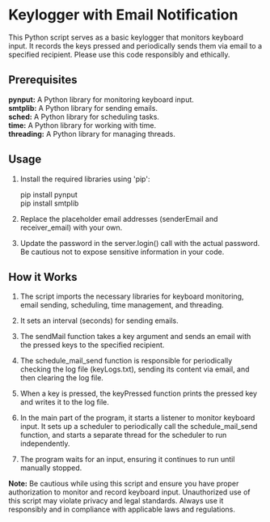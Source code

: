 # Keylogger with Email Notification
This Python script serves as a basic keylogger that monitors keyboard input. It records the keys pressed and periodically sends them via email to a specified recipient. Please use this code responsibly and ethically.


## Prerequisites
**pynput:** A Python library for monitoring keyboard input.<br>
**smtplib:** A Python library for sending emails.<br>
**sched:** A Python library for scheduling tasks.<br>
**time:** A Python library for working with time.<br>
**threading:** A Python library for managing threads.<br>


## Usage
1. Install the required libraries using 'pip':
   
    pip install pynput<br>
    pip install smtplib
  
2. Replace the placeholder email addresses (senderEmail and receiver_email) with your own.
   
3. Update the password in the server.login() call with the actual password. Be cautious not to expose sensitive information in your code.


## How it Works
1. The script imports the necessary libraries for keyboard monitoring, email sending, scheduling, time management, and threading.

2. It sets an interval (seconds) for sending emails.

3. The sendMail function takes a key argument and sends an email with the pressed keys to the specified recipient.

4. The schedule_mail_send function is responsible for periodically checking the log file (keyLogs.txt), sending its content via email, and then clearing the log file.

5. When a key is pressed, the keyPressed function prints the pressed key and writes it to the log file.

6. In the main part of the program, it starts a listener to monitor keyboard input. It sets up a scheduler to periodically call the schedule_mail_send function, and starts a separate thread for the scheduler to run independently.

7. The program waits for an input, ensuring it continues to run until manually stopped.


**Note:** Be cautious while using this script and ensure you have proper authorization to monitor and record keyboard input. Unauthorized use of this script may violate privacy and legal standards. Always use it responsibly and in compliance with applicable laws and regulations.
